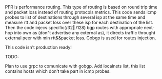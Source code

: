 PFR is performance routing. This type of routing is based on round trip time 
and packet loss instead of routing protocols metrics.
This code sends icmp probes to list of destinations through several isp at the same time
and measure rtt and packet loss over these isp for each destination of the list.
Then the code injecs specific(/32||/128) bgp routes with appropriate next-hop 
into own as (don"t advertise any external as), it directs traffic throught 
external peer with min rtt&&packet loss. Gobgp is used for routes injection.

This code isn't production ready!

TODO: 

Plan to use grpc to comunicate with gobgp.
Add localnets list, this list contains hosts which don't take part in icmp probes.
